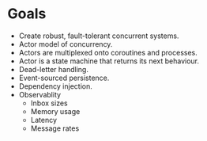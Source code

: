 # Goals

* Create robust, fault-tolerant concurrent systems.
* Actor model of concurrency.
* Actors are multiplexed onto coroutines and processes.
* Actor is a state machine that returns its next behaviour.
* Dead-letter handling.
* Event-sourced persistence.
* Dependency injection.
* Observablity
    * Inbox sizes
    * Memory usage
    * Latency
    * Message rates

